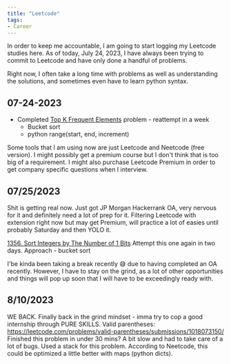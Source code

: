 ```yaml
---
title: "Leetcode"
tags:
- Career
---
```


In order to keep me accountable, I am going to start logging my Leetcode studies here. As of today, July 24, 2023, I have always been trying to commit to Leetcode and have only done a handful of problems.

Right now, I often take a long time with problems as well as understanding the solutions, and sometimes even have to learn python syntax.

## 07-24-2023
- Completed [Top K Frequent Elements](https://leetcode.com/problems/top-k-frequent-elements/description/) problem - reattempt in a week
	- Bucket sort
	- python range(start, end, increment)

Some tools that I am using now are just Leetcode and Neetcode (free version). I might possibly get a premium course but I don't think that is too big of a requirement. I might also purchase Leetcode Premium in order to get company specific questions when I interview.

## 07/25/2023
Shit is getting real now. Just got JP Morgan Hackerrank OA, very nervous for it and definitely need a lot of prep for it. Filtering Leetcode with extension right now but may get Premium, will practice a lot of easies until probably Saturday and then YOLO it.

[1356. Sort Integers by The Number of 1 Bits](https://leetcode.com/problems/sort-integers-by-the-number-of-1-bits/description/)
Attempt this one again in two days.
Approach - bucket sort

I'be kinda been taking a break recently 😅 due to having completed an OA recently. However, I have to stay on the grind, as a lot of other opportunities and things will pop up soon that I will have to be exceedingly ready with.

## 8/10/2023
WE BACK. Finally back in the grind mindset - imma try to cop a good internship through PURE SKILLS.
Valid parentheses: https://leetcode.com/problems/valid-parentheses/submissions/1018073150/
Finished this problem in under 30 mins? A bit slow and had to take care of a lot of bugs. Used a stack for this problem. According to Neetcode, this could be optimized a little better with maps (python dicts).




